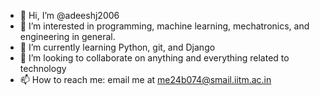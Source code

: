 - 👋 Hi, I’m @adeeshj2006
- 👀 I’m interested in programming, machine learning, mechatronics, and engineering in general.
- 🌱 I’m currently learning Python, git, and Django
- 💞️ I’m looking to collaborate on anything and everything related to technology
- 📫 How to reach me: email me at me24b074@smail.iitm.ac.in
